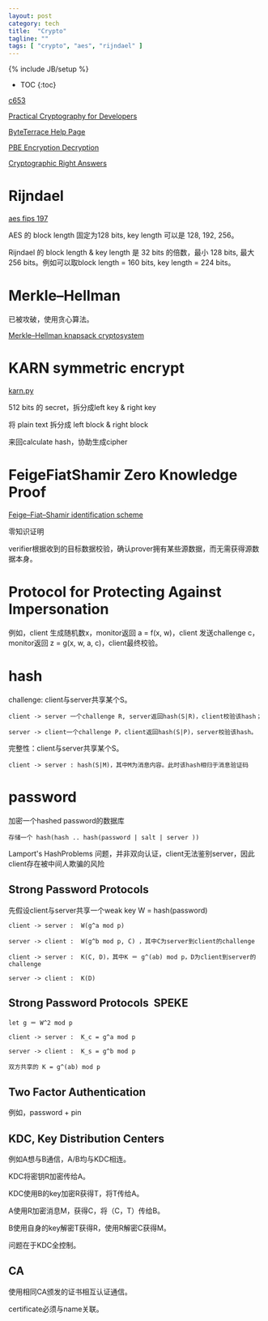 ```yaml
---
layout: post
category: tech
title:  "Crypto"
tagline: ""
tags: [ "crypto", "aes", "rijndael" ] 
---
```

{% include JB/setup %}

* TOC
{:toc}

[c653](http://gauss.ececs.uc.edu/Courses/c653/lectures/PDF/?C=M;O=A)

[Practical Cryptography for Developers](https://cryptobook.nakov.com/)

[ByteTerrace Help Page](https://byteterrace.com/api/help/index.html)

[PBE Encryption Decryption](https://8gwifi.org/pbe.jsp)

[Cryptographic Right Answers](https://gist.github.com/tqbf/be58d2d39690c3b366ad)

# Rijndael

[aes fips 197](http://csrc.nist.gov/publications/fips/fips197/fips-197.pdf)

AES 的 block length 固定为128 bits, key length 可以是 128, 192, 256。

Rijndael 的 block length & key length 是 32 bits 的倍数，最小 128 bits, 最大 256 bits。例如可以取block length = 160 bits, key length = 224 bits。

# Merkle–Hellman

已被攻破，使用贪心算法。

[Merkle–Hellman knapsack cryptosystem](https://en.wikipedia.org/wiki/Merkle%E2%80%93Hellman_knapsack_cryptosystem)

# KARN symmetric encrypt

[karn.py](https://github.com/ajalt/PWNmlete-2011/blob/master/karn.py)

512 bits 的 secret，拆分成left key & right key

将 plain text 拆分成 left block & right block

来回calculate hash，协助生成cipher

# Feige­Fiat­Shamir Zero Knowledge Proof 

[Feige–Fiat–Shamir identification scheme](https://en.wikipedia.org/wiki/Feige%E2%80%93Fiat%E2%80%93Shamir_identification_scheme)

零知识证明

verifier根据收到的目标数据校验，确认prover拥有某些源数据，而无需获得源数据本身。

# Protocol for Protecting Against Impersonation

例如，client 生成随机数x，monitor返回 a = f(x, w)，client 发送challenge c，monitor返回 z = g(x, w, a, c)，client最终校验。

# hash

challenge: client与server共享某个S。

    client -> server 一个challenge R, server返回hash(S|R)，client校验该hash；

    server -> client一个challenge P，client返回hash(S|P)，server校验该hash。

完整性：client与server共享某个S。

    client -> server : hash(S|M)，其中M为消息内容。此时该hash相归于消息验证码

# password 

加密一个hashed password的数据库

    存储一个 hash(hash .. hash(password | salt | server ))

Lamport's Hash­Problems 问题，并非双向认证，client无法鉴别server，因此client存在被中间人欺骗的风险

## Strong Password Protocols

先假设client与server共享一个weak key W = hash(password)

    client -> server :  W(g^a mod p)

    server -> client :  W(g^b mod p, C) ，其中C为server到client的challenge

    client -> server :  K(C, D)，其中K ＝ g^(ab) mod p，D为client到server的challenge

    server -> client :  K(D)

## Strong Password Protocols ­ SPEKE

    let g ＝ W^2 mod p

    client -> server :  K_c = g^a mod p

    server -> client :  K_s = g^b mod p

    双方共享的 K = g^(ab) mod p

## Two Factor Authentication

例如，password + pin

## KDC, Key Distribution Centers

例如A想与B通信，A/B均与KDC相连。

KDC将密钥R加密传给A。

KDC使用B的key加密R获得T，将T传给A。

A使用R加密消息M，获得C，将（C，T）传给B。

B使用自身的key解密T获得R，使用R解密C获得M。

问题在于KDC全控制。

## CA

使用相同CA颁发的证书相互认证通信。

certificate必须与name关联。



